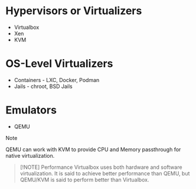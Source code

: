 # Hypervisors or Virtualizers
- Virtualbox
- Xen
- KVM

# OS-Level Virtualizers
- Containers - LXC, Docker, Podman
- Jails - chroot, BSD Jails

# Emulators
- QEMU

>[!NOTE]
>QEMU can work with KVM to provide CPU and Memory passthrough for native virtualization.

> [!NOTE] Performance
> Virtualbox uses both hardware and software virtualization. It is said to achieve better performance than QEMU, but QEMU/KVM is said to perform better than Virtualbox.
